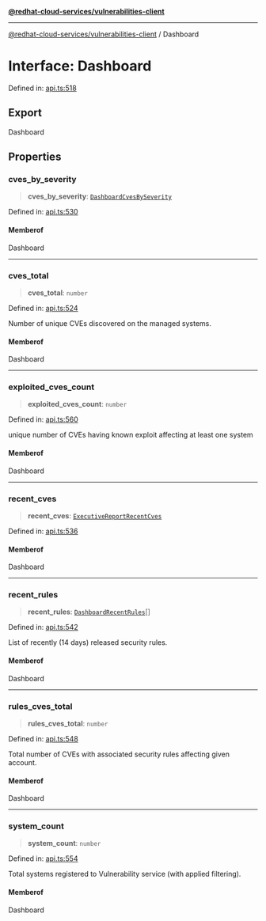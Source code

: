 [**@redhat-cloud-services/vulnerabilities-client**](../README.md)

***

[@redhat-cloud-services/vulnerabilities-client](../globals.md) / Dashboard

# Interface: Dashboard

Defined in: [api.ts:518](https://github.com/charlesmulder/javascript-clients/blob/main/packages/vulnerabilities/api.ts#L518)

## Export

Dashboard

## Properties

### cves\_by\_severity

> **cves\_by\_severity**: [`DashboardCvesBySeverity`](DashboardCvesBySeverity.md)

Defined in: [api.ts:530](https://github.com/charlesmulder/javascript-clients/blob/main/packages/vulnerabilities/api.ts#L530)

#### Memberof

Dashboard

***

### cves\_total

> **cves\_total**: `number`

Defined in: [api.ts:524](https://github.com/charlesmulder/javascript-clients/blob/main/packages/vulnerabilities/api.ts#L524)

Number of unique CVEs discovered on the managed systems.

#### Memberof

Dashboard

***

### exploited\_cves\_count

> **exploited\_cves\_count**: `number`

Defined in: [api.ts:560](https://github.com/charlesmulder/javascript-clients/blob/main/packages/vulnerabilities/api.ts#L560)

unique number of CVEs having known exploit affecting at least one system

#### Memberof

Dashboard

***

### recent\_cves

> **recent\_cves**: [`ExecutiveReportRecentCves`](ExecutiveReportRecentCves.md)

Defined in: [api.ts:536](https://github.com/charlesmulder/javascript-clients/blob/main/packages/vulnerabilities/api.ts#L536)

#### Memberof

Dashboard

***

### recent\_rules

> **recent\_rules**: [`DashboardRecentRules`](DashboardRecentRules.md)[]

Defined in: [api.ts:542](https://github.com/charlesmulder/javascript-clients/blob/main/packages/vulnerabilities/api.ts#L542)

List of recently (14 days) released security rules.

#### Memberof

Dashboard

***

### rules\_cves\_total

> **rules\_cves\_total**: `number`

Defined in: [api.ts:548](https://github.com/charlesmulder/javascript-clients/blob/main/packages/vulnerabilities/api.ts#L548)

Total number of CVEs with associated security rules affecting given account.

#### Memberof

Dashboard

***

### system\_count

> **system\_count**: `number`

Defined in: [api.ts:554](https://github.com/charlesmulder/javascript-clients/blob/main/packages/vulnerabilities/api.ts#L554)

Total systems registered to Vulnerability service (with applied filtering).

#### Memberof

Dashboard
